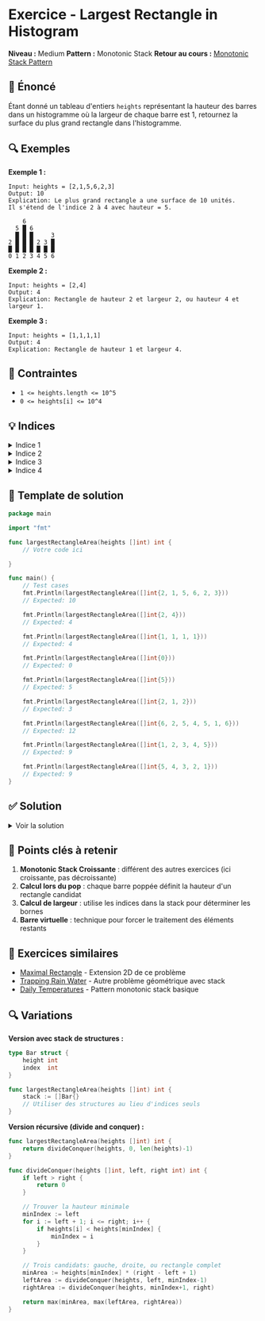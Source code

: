 # Exercice - Largest Rectangle in Histogram

**Niveau :** Medium
**Pattern :** Monotonic Stack
**Retour au cours :** [Monotonic Stack Pattern](../../courses/04-stack-monotonic.md)

## 📝 Énoncé

Étant donné un tableau d'entiers `heights` représentant la hauteur des barres dans un histogramme où la largeur de chaque barre est 1, retournez la surface du plus grand rectangle dans l'histogramme.

## 🔍 Exemples

**Exemple 1 :**
```
Input: heights = [2,1,5,6,2,3]
Output: 10
Explication: Le plus grand rectangle a une surface de 10 unités.
Il s'étend de l'indice 2 à 4 avec hauteur = 5.
```

```
    6
  5 █ 6
  █ █ █     3
2 █ █ █ 2 3 █
█ █ █ █ █ █ █
0 1 2 3 4 5 6
```

**Exemple 2 :**
```
Input: heights = [2,4]
Output: 4
Explication: Rectangle de hauteur 2 et largeur 2, ou hauteur 4 et largeur 1.
```

**Exemple 3 :**
```
Input: heights = [1,1,1,1]
Output: 4
Explication: Rectangle de hauteur 1 et largeur 4.
```

## 🎯 Contraintes

- `1 <= heights.length <= 10^5`
- `0 <= heights[i] <= 10^4`

## 💡 Indices

<details>
<summary>Indice 1</summary>

Pour chaque barre, trouvez la surface maximale d'un rectangle qui a cette barre comme hauteur minimale. Cela nécessite de connaître les bornes gauche et droite où cette hauteur peut s'étendre.

</details>

<details>
<summary>Indice 2</summary>

Utilisez une monotonic stack croissante. Quand vous rencontrez une barre plus petite, elle définit la borne droite pour toutes les barres plus hautes dans la stack.

</details>

<details>
<summary>Indice 3</summary>

Pour chaque barre poppée, calculez la surface : `hauteur × largeur`. La largeur est déterminée par les indices des barres adjacentes dans la stack.

</details>

<details>
<summary>Indice 4</summary>

Ajoutez un élément 0 à la fin du tableau pour forcer le traitement des barres restantes dans la stack.

</details>

## 🔨 Template de solution

```go
package main

import "fmt"

func largestRectangleArea(heights []int) int {
    // Votre code ici

}

func main() {
    // Test cases
    fmt.Println(largestRectangleArea([]int{2, 1, 5, 6, 2, 3}))
    // Expected: 10

    fmt.Println(largestRectangleArea([]int{2, 4}))
    // Expected: 4

    fmt.Println(largestRectangleArea([]int{1, 1, 1, 1}))
    // Expected: 4

    fmt.Println(largestRectangleArea([]int{0}))
    // Expected: 0

    fmt.Println(largestRectangleArea([]int{5}))
    // Expected: 5

    fmt.Println(largestRectangleArea([]int{2, 1, 2}))
    // Expected: 3

    fmt.Println(largestRectangleArea([]int{6, 2, 5, 4, 5, 1, 6}))
    // Expected: 12

    fmt.Println(largestRectangleArea([]int{1, 2, 3, 4, 5}))
    // Expected: 9

    fmt.Println(largestRectangleArea([]int{5, 4, 3, 2, 1}))
    // Expected: 9
}
```

## ✅ Solution

<details>
<summary>Voir la solution</summary>

```go
func largestRectangleArea(heights []int) int {
    stack := []int{}    // Stack d'indices (monotonic croissante)
    maxArea := 0

    // Parcourir toutes les barres + une barre virtuelle de hauteur 0
    for i := 0; i <= len(heights); i++ {
        // Hauteur actuelle (0 pour la barre virtuelle finale)
        currentHeight := 0
        if i < len(heights) {
            currentHeight = heights[i]
        }

        // Pop toutes les barres plus hautes que la barre actuelle
        for len(stack) > 0 && heights[stack[len(stack)-1]] > currentHeight {
            // Calculer la surface avec la barre poppée comme hauteur
            height := heights[stack[len(stack)-1]]
            stack = stack[:len(stack)-1]

            // Largeur du rectangle
            var width int
            if len(stack) == 0 {
                // Le rectangle s'étend depuis le début
                width = i
            } else {
                // Le rectangle s'étend entre les barres adjacentes
                width = i - stack[len(stack)-1] - 1
            }

            area := height * width
            if area > maxArea {
                maxArea = area
            }
        }

        // Push l'indice actuel (sauf pour la barre virtuelle)
        if i < len(heights) {
            stack = append(stack, i)
        }
    }

    return maxArea
}
```

**Simulation détaillée pour `[2,1,5,6,2,3]` :**

```
Ajout barre virtuelle: [2,1,5,6,2,3,0]

i=0, height=2: stack=[] → push 0 → stack=[0]
i=1, height=1: stack=[0], heights[0]=2>1
    → pop 0: hauteur=2, width=1-0=1, area=2×1=2, maxArea=2
    → push 1 → stack=[1]

i=2, height=5: stack=[1], heights[1]=1<5 → push 2 → stack=[1,2]
i=3, height=6: stack=[1,2], heights[2]=5<6 → push 3 → stack=[1,2,3]
i=4, height=2: stack=[1,2,3], heights[3]=6>2
    → pop 3: hauteur=6, width=4-2-1=1, area=6×1=6, maxArea=6
    → stack=[1,2], heights[2]=5>2
    → pop 2: hauteur=5, width=4-1-1=2, area=5×2=10, maxArea=10
    → stack=[1], heights[1]=1<2 → push 4 → stack=[1,4]

i=5, height=3: stack=[1,4], heights[4]=2<3 → push 5 → stack=[1,4,5]
i=6, height=0: stack=[1,4,5]
    → pop 5: hauteur=3, width=6-4-1=1, area=3×1=3, maxArea=10
    → pop 4: hauteur=2, width=6-1-1=4, area=2×4=8, maxArea=10
    → pop 1: hauteur=1, width=6-0=6, area=1×6=6, maxArea=10

Résultat: 10
```

**Explication visuelle :**
```
Rectangle optimal (surface=10):
    6
  5 █ 6
  █ █ █     3
2 █ █ █ 2 3 █
█ █ █ █ █ █ █
0 1 2 3 4 5 6
    [---]     <- Rectangle de hauteur 5, largeur 2
```

**Explication de l'algorithme :**

1. **Monotonic Stack Croissante** : maintient les indices des barres en ordre croissant de hauteur
2. **Calcul lors du pop** : quand une barre est poppée, elle devient la hauteur du rectangle
3. **Calcul de largeur** :
   - Si stack vide : largeur = indice actuel
   - Sinon : largeur = indice actuel - indice précédent dans stack - 1
4. **Barre virtuelle** : hauteur 0 à la fin pour vider complètement la stack

**Complexité :**
- Temps : O(n) - chaque élément est pushé et poppé au plus une fois
- Espace : O(n) - stack dans le pire cas (hauteurs croissantes)

**Intuition clé :**
- Pour chaque barre, on cherche le plus grand rectangle qui a cette barre comme **hauteur minimale**
- La stack maintient les barres candidates (en ordre croissant)
- Quand on rencontre une barre plus petite, elle "ferme" les rectangles des barres plus hautes

</details>

## 🎯 Points clés à retenir

1. **Monotonic Stack Croissante** : différent des autres exercices (ici croissante, pas décroissante)
2. **Calcul lors du pop** : chaque barre poppée définit la hauteur d'un rectangle candidat
3. **Calcul de largeur** : utilise les indices dans la stack pour déterminer les bornes
4. **Barre virtuelle** : technique pour forcer le traitement des éléments restants

## 🚀 Exercices similaires

- [Maximal Rectangle](../hard/largest-rectangle-matrix.md) - Extension 2D de ce problème
- [Trapping Rain Water](../hard/trapping-rain-water.md) - Autre problème géométrique avec stack
- [Daily Temperatures](./daily-temperatures.md) - Pattern monotonic stack basique

## 🔍 Variations

**Version avec stack de structures :**
```go
type Bar struct {
    height int
    index  int
}

func largestRectangleArea(heights []int) int {
    stack := []Bar{}
    // Utiliser des structures au lieu d'indices seuls
}
```

**Version récursive (divide and conquer) :**
```go
func largestRectangleArea(heights []int) int {
    return divideConquer(heights, 0, len(heights)-1)
}

func divideConquer(heights []int, left, right int) int {
    if left > right {
        return 0
    }

    // Trouver la hauteur minimale
    minIndex := left
    for i := left + 1; i <= right; i++ {
        if heights[i] < heights[minIndex] {
            minIndex = i
        }
    }

    // Trois candidats: gauche, droite, ou rectangle complet
    minArea := heights[minIndex] * (right - left + 1)
    leftArea := divideConquer(heights, left, minIndex-1)
    rightArea := divideConquer(heights, minIndex+1, right)

    return max(minArea, max(leftArea, rightArea))
}
```